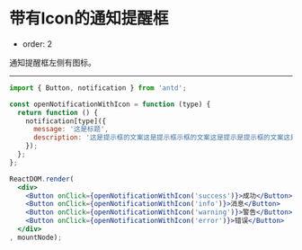 # 带有Icon的通知提醒框

- order: 2

通知提醒框左侧有图标。

---

````jsx
import { Button, notification } from 'antd';

const openNotificationWithIcon = function (type) {
  return function () {
    notification[type]({
      message: '这是标题',
      description: '这是提示框的文案这是提示框示框的文案这是提示是提示框的文案这是提示框的文案'
    });
  };
};

ReactDOM.render(
  <div>
    <Button onClick={openNotificationWithIcon('success')}>成功</Button>
    <Button onClick={openNotificationWithIcon('info')}>消息</Button>
    <Button onClick={openNotificationWithIcon('warning')}>警告</Button>
    <Button onClick={openNotificationWithIcon('error')}>错误</Button>
  </div>
, mountNode);
````

<style>
.code-box-demo .ant-btn {
  margin-right: 1em;
}
</style>
